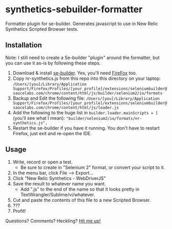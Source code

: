synthetics-sebuilder-formatter
==============================

Formatter plugin for se-builder. Generates javascript to use in New Relic Synthetics Scripted Browser tests.

## Installation

Note: I still need to create a Se-builder "plugin" around the formatter, but you can use it as-is by following these steps.

1. Download & install [se-builder](http://sebuilder.github.io/se-builder/). Yes, you'll need [FireFox](https://www.mozilla.org/en-US/firefox/new/) too.
2. Copy nr-synthetics.js from this repo into this directory on your laptop:
`/Users/[you]/Library/Application Support/Firefox/Profiles/[your_profile]/extensions/seleniumbuilder@saucelabs.com/chrome/content/html/js/builder/selenium2/io/formats`
3. Backup and Edit the following file: 
`/Users/[you]/Library/Application Support/Firefox/Profiles/[your_profile]/extensions/seleniumbuilder@saucelabs.com/chrome/content/html/js/loader.js`
4. Add the following to the huge list in `builder.loader.mainScripts = [` (you'll see what I mean):
   `"builder/selenium2/io/formats/nr-synthetics.js",`
5. Restart the se-builder if you have it running. You don't have to restart Firefox, just exit and re-open the IDE.

## Usage

1. Write, record or open a test. 
   * Be sure to create in "Selenium 2" format, or convert your script to it.
2. In the menu bar, click File --> Export...
3. Click "New Relic Synthetics - WebDriverJS"
4. Save the result to whatever name you want. 
   * Add ".js" to the end of the name so that it looks pretty in TextWrangler/Sublime/vi/whatever.
5. Cut and paste the contents of this file to a new Scripted Browser.
6. ???
7. Profit!

Questions? Comments? Heckling? [Hit me up!](mailto:seth@newrelic.com)